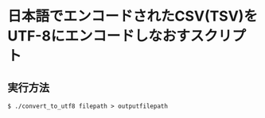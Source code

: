 # 日本語でエンコードされたCSV(TSV)をUTF-8にエンコードしなおすスクリプト

## 実行方法
```
$ ./convert_to_utf8 filepath > outputfilepath
```

